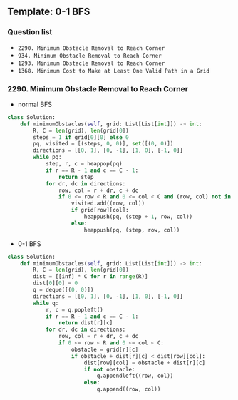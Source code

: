 ## Template: 0-1 BFS

### Question list

* `2290. Minimum Obstacle Removal to Reach Corner`
* `934. Minimum Obstacle Removal to Reach Corner`
* `1293. Minimum Obstacle Removal to Reach Corner`
* `1368. Minimum Cost to Make at Least One Valid Path in a Grid`

### 2290. Minimum Obstacle Removal to Reach Corner

- normal BFS

```python
class Solution:
    def minimumObstacles(self, grid: List[List[int]]) -> int:
        R, C = len(grid), len(grid[0])
        steps = 1 if grid[0][0] else 0
        pq, visited = [(steps, 0, 0)], set([(0, 0)])
        directions = [[0, 1], [0, -1], [1, 0], [-1, 0]]
        while pq:
            step, r, c = heappop(pq)
            if r == R - 1 and c == C - 1:
                return step
            for dr, dc in directions:
                row, col = r + dr, c + dc
                if 0 <= row < R and 0 <= col < C and (row, col) not in visited:
                    visited.add((row, col))
                    if grid[row][col]:
                        heappush(pq, (step + 1, row, col))
                    else:
                        heappush(pq, (step, row, col))
```

- 0-1 BFS

```python
class Solution:
    def minimumObstacles(self, grid: List[List[int]]) -> int:
        R, C = len(grid), len(grid[0])
        dist = [[inf] * C for r in range(R)]
        dist[0][0] = 0
        q = deque([(0, 0)])
        directions = [[0, 1], [0, -1], [1, 0], [-1, 0]]
        while q:
            r, c = q.popleft()
            if r == R - 1 and c == C - 1:
                return dist[r][c]
            for dr, dc in directions:
                row, col = r + dr, c + dc
                if 0 <= row < R and 0 <= col < C:
                    obstacle = grid[r][c]
                    if obstacle + dist[r][c] < dist[row][col]:
                        dist[row][col] = obstacle + dist[r][c]
                        if not obstacle:
                            q.appendleft((row, col))
                        else:
                            q.append((row, col))
```